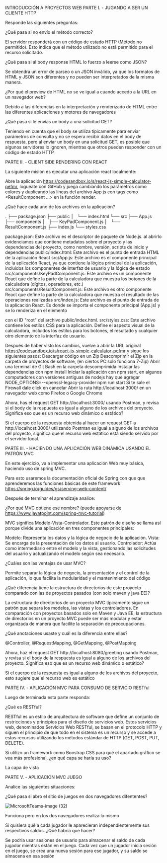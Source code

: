 INTRODUCCIÓN A PROYECTOS WEB
PARTE I. - JUGANDO A SER UN CLIENTE HTTP

Responde las siguientes preguntas:

¿Qué pasa si no envío el método correcto?

El servidor responderá con un código de estado HTTP (Método no permitido). Esto indica que el método utilizado no está permitido para el recurso solicitado.

¿Qué pasa si al body response HTML lo fuerzo a leerse como JSON?

Se obtendra un error de parseo o un JSON inválido, ya que los formatos de HTML y JSON son diferentes y no pueden ser interpretados de la misma manera.

¿Por qué el preview de HTML no se ve igual a cuando accedo a la URL en un navegador web?

Debido a las diferencias en la interpretación y renderizado de HTML entre las diferentes aplicaciones y motores de navegadores

¿Qué pasa si le envías un body a una solicitud GET?

Teniendo en cuenta que el body se utiliza típicamente para enviar parámetros de consulta y no se espera recibir datos en el body de respuesta, pero al enviar un body en una solicitud GET, es posible que algunos servidores lo ignoren, mientras que otros pueden responder con un código de estado HTTP

PARTE II. - CLIENT SIDE RENDERING CON REACT

La siguiente misión es ejecutar una aplicación react localmente:

Abre la aplicación https://codesandbox.io/s/react-js-simple-calculator-pefmr, loguéate con GitHub y juega cambiando los parámetros como colores y duplicando las líneas del archivo App.js con tags como <ResultComponent ...> en la función render.

¿Qué hace cada uno de los archivos en la aplicación?

.
├── package.json
├── public
│   └── index.html
└── src
    ├── App.js
    ├── components
    │   ├── KeyPadComponent.js
    │   └── ResultComponent.js
    ├── index.js
    └── styles.css

package.json: Este archivo es el descriptor de paquete de Node.js. al abrirlo evidenciamos que contiene metadatos sobre el proyecto y las dependencias del proyecto, como nombre, versión, scripts de inicio y dependencias 
public/index.html: Este archivo es el punto de entrada HTML de la aplicación React
src/App.js: Este archivo es el componente principal de la aplicación React, ya que contiene la lógica principal de la aplicación, incluidos los componentes de interfaz de usuario y la lógica de estado
src/components/KeyPadComponent.js: Este archivo es un componente React que define la parte de la calculadora que muestra los botones de la calculadora (dígitos, operadores, etc.)
src/components/ResultComponent.js: Este archivo es otro componente React que define la parte de la calculadora que muestra el resultado de las operaciones realizadas
src/index.js: Este archivo es el punto de entrada de la aplicación React. Es donde se importa el componente principal (App.js) y se lo renderiza en el elemento <div> con el ID "root" del archivo public/index.html.
src/styles.css: Este archivo contiene los estilos CSS para la aplicación. Define el aspecto visual de la calculadora, incluidos los estilos para los botones, el resultado y cualquier otro elemento de la interfaz de usuario.

Después de haber visto los cambios, vuelve a abrir la URL original https://codesandbox.io/s/react-js-simple-calculator-pefmr y sigue los siguientes pasos:
Descargar código en un Zip
Descomprimir el Zip en la carpeta de proyectos de software, (en ciertos PC solo funciona 7-Zip)
Abrir una terminal de Git Bash en la carpeta descomprimida
Instalar las dependencias con npm install
Iniciar la aplicación con npm start, en algunos computadores con versiones antiguas de nodejs hay que agregar NODE_OPTIONS=--openssl-legacy-provider npm run start
Si te sale el Firewall dale click en cancelar
Abrir la ruta http://localhost:3000/ en un navegador web como Firefox o Google Chrome


Ahora, has el request GET http://localhost:3000/ usando Postman, y revisa si el body de la respuesta es igual a alguno de los archivos del proyecto. Significa eso que es un recurso web dinámico o estático?

Si el cuerpo de la respuesta obtenida al hacer un request GET a http://localhost:3000/ utilizando Postman es igual a alguno de los archivos del proyecto, significa que el recurso web estático está siendo servido por el servidor local.

PARTE III. - HACIENDO UNA APLICACIÓN WEB DINÁMICA USANDO EL PATRÓN MVC

En este ejercicio, va a implementar una aplicación Web muy básica, haciendo uso de spring MVC.

Para esto usaremos la documentación oficial de Spring con que que aprenderemos las funciones básicas de este framework https://spring.io/guides/gs/serving-web-content/

Después de terminar el aprendizaje analice:

¿Por qué MVC obtiene ese nombre? (puede apoyarse de https://www.javatpoint.com/spring-mvc-tutorial)

MVC significa Modelo-Vista-Controlador. Este patrón de diseño se llama así porque divide una aplicación en tres componentes principales:

Modelo: Representa los datos y la lógica de negocio de la aplicación.
Vista: Se encarga de la presentación de los datos al usuario.
Controlador: Actúa como intermediario entre el modelo y la vista, gestionando las solicitudes del usuario y actualizando el modelo según sea necesario.


¿Cuáles son las ventajas de usar MVC?

Permite separar la lógica de negocio, la presentación y el control de la aplicación, lo que facilita la modularidad y el mantenimiento del código

¿Qué diferencia tiene la estructura de directorios de este proyecto comparado con las de proyectos pasados (con solo maven y java EE)?

La estructura de directorios de un proyecto MVC típicamente sigue un patrón que separa los modelos, las vistas y los controladores. En comparación con proyectos basados solo en Maven y Java EE, la estructura de directorios en un proyecto MVC puede ser más modular y estar organizada de manera que facilite la separación de preocupaciones.

¿Qué anotaciones usaste y cuál es la diferencia entre ellas?

@Controller, @RequestMapping, @GetMapping, @PostMapping

Ahora, haz el request GET http://localhost:8080/greeting usando Postman, y revisa si el body de la respuesta es igual a alguno de los archivos del proyecto. Significa eso que es un recurso web dinámico o estático?

Si el cuerpo de la respuesta es igual a alguno de los archivos del proyecto, esto sugiere que el recurso web es estático


PARTE IV. - APLICACIÓN MVC PARA CONSUMO DE SERVICIO RESTful

Luego de terminada esta parte responda:

¿Qué es RESTful?

RESTful es un estilo de arquitectura de software que define un conjunto de restricciones y principios para el diseño de servicios web. Estos servicios web, denominados Servicios Web RESTful, se basan en el protocolo HTTP y siguen el principio de que todo en el sistema es un recurso y se accede a estos recursos utilizando los métodos estándar de HTTP (GET, POST, PUT, DELETE).

Si utilizo un framework como Boostrap CSS para qué el apartado gráfico se vea más profesional, ¿en qué capa se haría su uso?

La capa de vista

PARTE V. - APLICACIÓN MVC JUEGO

Analice las siguientes situaciones:

¿Qué pasa si abro el sitio de juegos en dos navegadores difententes?

![MicrosoftTeams-image (32)](https://github.com/PDSW-ECI/labs/assets/97971883/19f8c906-f511-43b7-8701-1cfc737f77b5)

Funciona pero en los dos navegadores realiza lo mismo


Si quisiera qué a cada jugador le aparecieran independientemente sus respectivos saldos. ¿Qué habría que hacer?

Se podria  usar sesiones de usuario para almacenar el saldo de cada jugador mientras están en el juego. Cada vez que un jugador inicia sesión en el juego, se crea una nueva sesión para ese jugador, y su saldo se almacena en esa sesión


